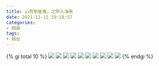 ```yaml
---
title: 山势郁崔嵬，之罘入海来
date: 2021-11-15 19:28:57
categories:
- 相册
tags:
- 烟台
---
```


{% gi total 10 %}
    ![](/26/IMG_20210502_142348.jpg)
    ![](/26/IMG_20210502_142410.jpg)
    ![](/26/IMG_20210502_142507.jpg)
    ![](/26/IMG_20210502_170411.jpg)
    ![](/26/IMG_20210211_120612.jpg)
    ![](/26/IMG_20210211_235457.jpg)
    ![](/26/IMG_20210211_235504.jpg)
    ![](/26/IMG_20210211_235655.jpg)
    ![](/26/IMG_20210213_071057.jpg)
    ![](/26/IMG_20130827_075615.jpg)
{% endgi %}

